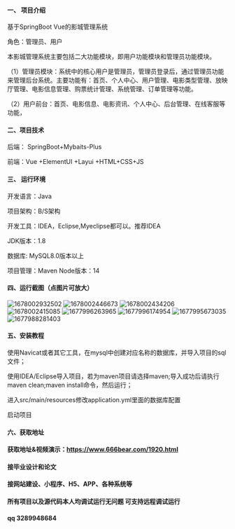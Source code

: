 #### 一、 项目介绍
基于SpringBoot Vue的影城管理系统

角色：管理员、用户

本影城管理系统主要包括二大功能模块，即用户功能模块和管理员功能模块。

（1）管理员模块：系统中的核心用户是管理员，管理员登录后，通过管理员功能来管理后台系统。主要功能有：首页、个人中心、用户管理、电影类型管理、放映厅管理、电影信息管理、购票统计管理、系统管理、订单管理等功能。

（2）用户前台：首页、电影信息、电影资讯、个人中心、后台管理、在线客服等功能，

#### 二、项目技术
后端： SpringBoot+Mybaits-Plus

前端：Vue +ElementUI +Layui +HTML+CSS+JS

#### 三、 运行环境
开发语言：Java

项目架构：B/S架构

开发工具：IDEA，Eclipse,Myeclipse都可以。推荐IDEA

JDK版本：1.8

数据库: MySQL8.0版本以上

项目管理：Maven
Node版本：14
#### 四、运行截图（点图片可放大）
![1678002932502](https://github.com/666bears/Studios/assets/143094776/2f5f4544-547a-4023-8729-60ff1f43176e)
![1678002446673](https://github.com/666bears/Studios/assets/143094776/065848d5-33db-447c-a0bb-e1c8586d65fd)
![1678002434206](https://github.com/666bears/Studios/assets/143094776/edb7e74d-b04f-482e-9b8b-1220ba476b97)
![1678002415085](https://github.com/666bears/Studios/assets/143094776/c4e09d38-233d-4870-84dd-0508da220b5e)
![1677996263965](https://github.com/666bears/Studios/assets/143094776/7aad0c21-153d-4e62-9771-686069c5220a)
![1677996174954](https://github.com/666bears/Studios/assets/143094776/7d8f41c7-df3f-4a7d-b3ff-843d2749dd61)
![1677995673035](https://github.com/666bears/Studios/assets/143094776/466a9b63-784a-405a-81be-5095141ddd18)
![1677988281403](https://github.com/666bears/Studios/assets/143094776/135db45b-f3f6-4e9e-9911-e9facb010759)

#### 五、安装教程
使用Navicat或者其它工具，在mysql中创建对应名称的数据库，并导入项目的sql文件；

使用IDEA/Eclipse导入项目，若为maven项目请选择maven;导入成功后请执行maven clean;maven install命令，然后运行；

进入src/main/resources修改application.yml里面的数据库配置

启动项目
#### 六、获取地址
#### 获取地址&视频演示：https://www.666bear.com/1920.html

#### 接毕业设计和论文
#### 接网站建设、小程序、H5、APP、各种系统等
#### 所有项目以及源代码本人均调试运行无问题 可支持远程调试运行
#### qq 3289948684
